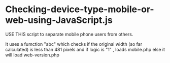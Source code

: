 # Checking-device-type-mobile-or-web-using-JavaScript.js
USE THIS script to separate mobile phone users from others.

It uses a fumction "abc" which checks if the original width (so far calculated) is less than 481 pixels and if logic is "1" , loads mobile.php else it will load web-version.php
